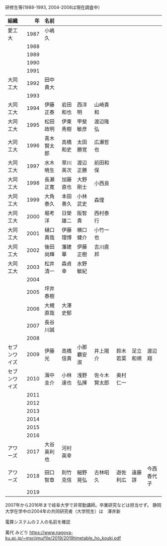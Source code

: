 研修生等(1988-1993, 2004-2008は現在調査中）

| 組織| 年 |名前  |  |  |  |  |  |  |
|:--|--:|:--|:--|:--|:--|:--|:--|:--|
| 愛工大 | 1987 | 小嶋久 |  |  |  |  |  |  |
|  | 1988 |  |  |  |  |  |  |  |
|  | 1989 |  |  |  |  |  |  |  |
|  | 1990 |  |  |  |  |  |  |  |
|  | 1991 |  |  |  |  |  |  |  |
| 大同工大 | 1992 | 田中貴大 |  |  |  |  |  |  |
|  | 1993 |  |  |  |  |  |  |  |
| 大同工大 | 1994 | 伊藤正泰 | 岩田和也 | 西洋明 | 山崎貴和 |  |  |  |
| 大同工大 | 1995 | 松田政明 | 伊東秀樹 | 甲斐敏彦 | 渡辺隆弘 |  |  |  |
| 大同工大 | 1996 | 青木賢太郎 | 高橋和史 | 太田勝覚 | 広瀬哲也 |  |  |  |
| 大同工大 | 1997 | 水木暁生 | 草川英次 | 渡辺正勝 | 前田和保 |  |  |  |
| 大同工大 | 1998 | 長瀬正寛 | 加藤直也 | 大野剛士 | 小西良 |  |  |  |
| 大同工大 | 1999 | 大角泰久 | 本田善久 | 小林武史 | 森理 |  |  |  |
| 大同工大 | 2000 | 堀考洋 | 日榮雄二 | 阪智貴 | 西村泰行 |  |  |  |
| 大同工大 | 2001 | 樋口貴哉 | 伊藤理博 | 横口健介 | 小竹一也 |  |  |  |
| 大同工大 | 2002 | 後田尚輝 | 藩建華 | 伊藤正樹 | 吉川直邦 |  |  |  |
| 大同工大 | 2003 | 松井清一 | 森貞幸 | 水野敏紀 |  |  |  |  |
|  | 2004 |  |  |  |  |  |  | |
|  | 2005 |坪井泰樹|  |  |  |  |  |  |
|  | 2006 | 大槻直哉 | 大澤史郁 |  |  |  |  |  |
|  | 2007 | 長谷川誠 |  |  |  |  |  |  |
|  | 2008 |  |  |  |  |  |  |  |
| セブンワイズ | 2009 | 伊藤光 | 高橋信貴 | 小那覇安淑 | 井上陽介 | 鈴木若菜 | 足立和規 | 渡辺翔 |
| セブンワイズ | 2010 | 濱中圭介 | 小林達也 | 浅野弘揮 | 佐々木賢太郎 | 奥村仁一 |  |  |
|  | 2011 |  |  |  |  |  |  |  |
|  | 2012 |  |  |  |  |  |  |  |
|  | 2013 |  |  |  |  |  |  |  |
|  | 2014 |  |  |  |  |  |  |  |
|  | 2015 |  |  |  |  |  |  |  |
|  | 2016 |  |  |  |  |  |  |  |
| アワーズ | 2017 | 大谷英利也 | 河村英幸 |  |  |  |  |  |
| アワーズ | 2018 | 田口智章 | 則竹克信 | 細野晃弘 | 古林昭久 | 遊佐利広 | 遠藤諄 | 今西香代子 |
|  | 2019 |  |  |  |  |  |  |  |

2007年から2016年まで岐阜大学で非常勤講師。卒業研究などは担当せず。
静岡大学在学中の2004年の共同研究者（大学院生）は　澤井新

電算システムの２人の名前を確認

萬代 みどり
https://www.nagoya-ku.ac.jp/~mscjimu/file/2019/2019timetable_ho_kouki.pdf

